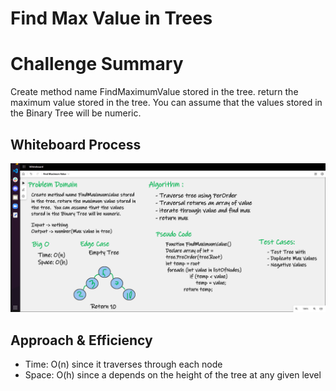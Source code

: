 # Find Max Value in Trees

# Challenge Summary

Create method name FindMaximumValue stored in the tree. 
return the maximum value stored in the tree. You can assume that the values stored in the Binary Tree will be numeric.

## Whiteboard Process
![Whiteboard](Assest/Whiteboard.png)

## Approach & Efficiency

- Time: O(n) since it traverses through each node
- Space: O(h) since a depends on the height of the tree at any given level